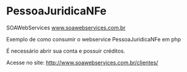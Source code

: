 # PessoaJuridicaNFe
SOAWebServices www.soawebservices.com.br

Exemplo de como consumir o webservice PessoaJuridicaNFe em php


É necessário abrir sua conta e possuir créditos.

Acesse no site: http://www.soawebservices.com.br/clientes/
